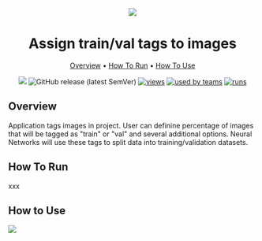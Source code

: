 <div align="center" markdown>

<img src="https://i.imgur.com/LG2Ps6Y.png"/>

# Assign train/val tags to images

<p align="center">

  <a href="#Overview">Overview</a> •
  <a href="#How-To-Run">How To Run</a> •
  <a href="#How-To-Use">How To Use</a>
</p>

[![](https://img.shields.io/badge/slack-chat-green.svg?logo=slack)](https://supervise.ly/slack)
![GitHub release (latest SemVer)](https://img.shields.io/github/v/release/supervisely-ecosystem/tag-train-val-test)
[![views](https://app.supervise.ly/public/api/v3/ecosystem.counters?repo=supervisely-ecosystem/tag-train-val-test&counter=views&label=views)](https://supervise.ly)
[![used by teams](https://app.supervise.ly/public/api/v3/ecosystem.counters?repo=supervisely-ecosystem/tag-train-val-test&counter=downloads&label=used%20by%20teams)](https://supervise.ly)
[![runs](https://app.supervise.ly/public/api/v3/ecosystem.counters?repo=supervisely-ecosystem/tag-train-val-test&counter=runs&label=runs&123)](https://supervise.ly)

</div>

## Overview

Application tags images in project. User can definine percentage of images that will be tagged as "train" or "val" and several additional options. Neural Networks will use these tags to split data into training/validation datasets. 

## How To Run
xxx

## How to Use
<img src="https://media2.giphy.com/media/cnApWE1MfG9522UCv5/giphy.gif"/>



